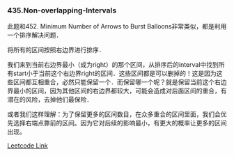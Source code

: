 ### 435.Non-overlapping-Intervals

此题和452. Minimum Number of Arrows to Burst Balloons非常类似，都是利用一个排序解决问题．

将所有的区间按照右边界进行排序．

我们来到当前右边界最小（成为right）的那个区间，从排序后的interval中找到所有start小于当前这个右边界right的区间．这些区间都是可以删掉的！这是因为这些区间都互相重合，必然只能保留一个．而保留哪一个呢？就是保留当前这个右边界最小的区间，因为其他区间的右边界都较大，可能会造成对后面区间的重合，有潜在的风险，去掉他们最保险．

或者我们这样理解：为了保留更多的区间数目，在众多重合的区间里面，我们会优先选择右端点靠前的区间。因为它对后续的影响最小，有更大的概率让更多的区间出现。


[Leetcode Link](https://leetcode.com/problems/non-overlapping-intervals)
